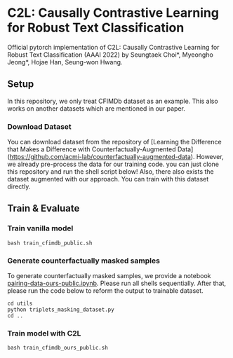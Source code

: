 # C2L: Causally Contrastive Learning for Robust Text Classification
Official pytorch implementation of C2L: Causally Contrastive Learning for Robust Text Classification (AAAI 2022) by Seungtaek Choi*, Myeongho Jeong*, Hojae Han, Seung-won Hwang.

## Setup
In this repository, we only treat CFIMDb dataset as an example. This also works on another datasets which are mentioned in our paper.
### Download Dataset
You can download dataset from the repository of [Learning the Difference that Makes a Difference with Counterfactually-Augmented Data]
(https://github.com/acmi-lab/counterfactually-augmented-data).
However, we already pre-process the data for our training code. you can just clone this repository and run the shell script below!
Also, there also exists the dataset augmented with our approach. You can train with this dataset directly.

## Train & Evaluate
### Train vanilla model
```
bash train_cfimdb_public.sh
```
### Generate counterfactually masked samples
To generate counterfactually masked samples, we provide a notebook [pairing-data-ours-public.ipynb](https://github.com/hist0613/counterfactual-robustness/blob/public_clean_code/pairing-data-ours-public.ipynb). Please run all shells sequentially. After that, please run the code below to reform the output to trainable dataset.
```
cd utils
python triplets_masking_dataset.py
cd ..
```
### Train model with C2L
```
bash train_cfimdb_ours_public.sh
```
